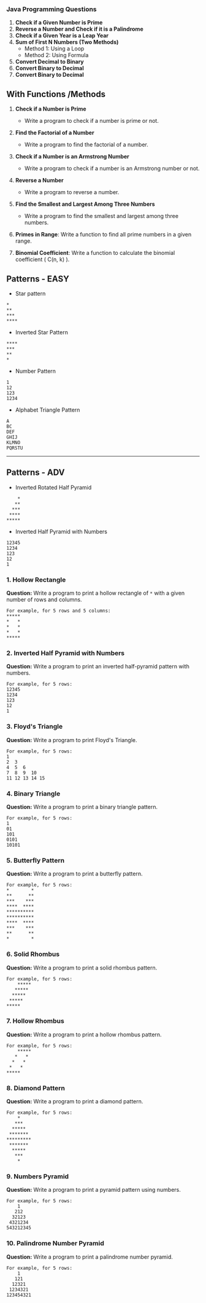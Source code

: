 
### Java Programming Questions

1. **Check if a Given Number is Prime**
2. **Reverse a Number and Check if it is a Palindrome**
3. **Check if a Given Year is a Leap Year**
4. **Sum of First N Numbers (Two Methods)**
    - Method 1: Using a Loop
    - Method 2: Using Formula
5. **Convert Decimal to Binary**
6. **Convert Binary to Decimal**
8. **Convert Binary to Decimal**

## With Functions /Methods 

1. **Check if a Number is Prime**
   - Write a program to check if a number is prime or not.

2. **Find the Factorial of a Number**
   - Write a program to find the factorial of a number.

3. **Check if a Number is an Armstrong Number**
   - Write a program to check if a number is an Armstrong number or not.

4. **Reverse a Number**
   - Write a program to reverse a number.

5. **Find the Smallest and Largest Among Three Numbers**
   - Write a program to find the smallest and largest among three numbers.

6. **Primes in Range**: Write a function to find all prime numbers in a given range.


7. **Binomial Coefficient**: Write a function to calculate the binomial coefficient \( C(n, k) \).




## Patterns - EASY

- Star pattern 
```
*
**
***
****
```

- Inverted Star Pattern
```
****
***
**
*
```

- Number Pattern
```
1
12
123
1234
```

- Alphabet Triangle Pattern
```
A
BC
DEF
GHIJ
KLMNO
PQRSTU
```
---

## Patterns - ADV


 - Inverted Rotated Half Pyramid

```plaintext
    *
   **
  ***
 ****
*****
```

 - Inverted Half Pyramid with Numbers

```plaintext
12345
1234
123
12
1
```


### 1. Hollow Rectangle
**Question:** Write a program to print a hollow rectangle of `*` with a given number of rows and columns.
```
For example, for 5 rows and 5 columns:
*****
*   *
*   *
*   *
*****
```

### 2. Inverted Half Pyramid with Numbers
**Question:** Write a program to print an inverted half-pyramid pattern with numbers.
```
For example, for 5 rows:
12345
1234
123
12
1
```

### 3. Floyd's Triangle
**Question:** Write a program to print Floyd's Triangle.
```
For example, for 5 rows:
1  
2  3  
4  5  6  
7  8  9  10  
11 12 13 14 15
```

### 4. Binary Triangle
**Question:** Write a program to print a binary triangle pattern.
```
For example, for 5 rows:
1
01
101
0101
10101
```

### 5. Butterfly Pattern
**Question:** Write a program to print a butterfly pattern.
```
For example, for 5 rows:
*        *
**      **
***    ***
****  ****
**********
**********
****  ****
***    ***
**      **
*        *
```

### 6. Solid Rhombus
**Question:** Write a program to print a solid rhombus pattern.
```
For example, for 5 rows:
    *****
   *****
  *****
 *****
*****
```

### 7. Hollow Rhombus
**Question:** Write a program to print a hollow rhombus pattern.
```
For example, for 5 rows:
    *****
   *   *
  *   *
 *   *
*****
```

### 8. Diamond Pattern
**Question:** Write a program to print a diamond pattern.
```
For example, for 5 rows:
    *
   ***
  *****
 *******
*********
 *******
  *****
   ***
    *
```

### 9. Numbers Pyramid
**Question:** Write a program to print a pyramid pattern using numbers.
```
For example, for 5 rows:
    1
   212
  32123
 4321234
543212345
```

### 10. Palindrome Number Pyramid
**Question:** Write a program to print a palindrome number pyramid.
```
For example, for 5 rows:
    1
   121
  12321
 1234321
123454321
```



